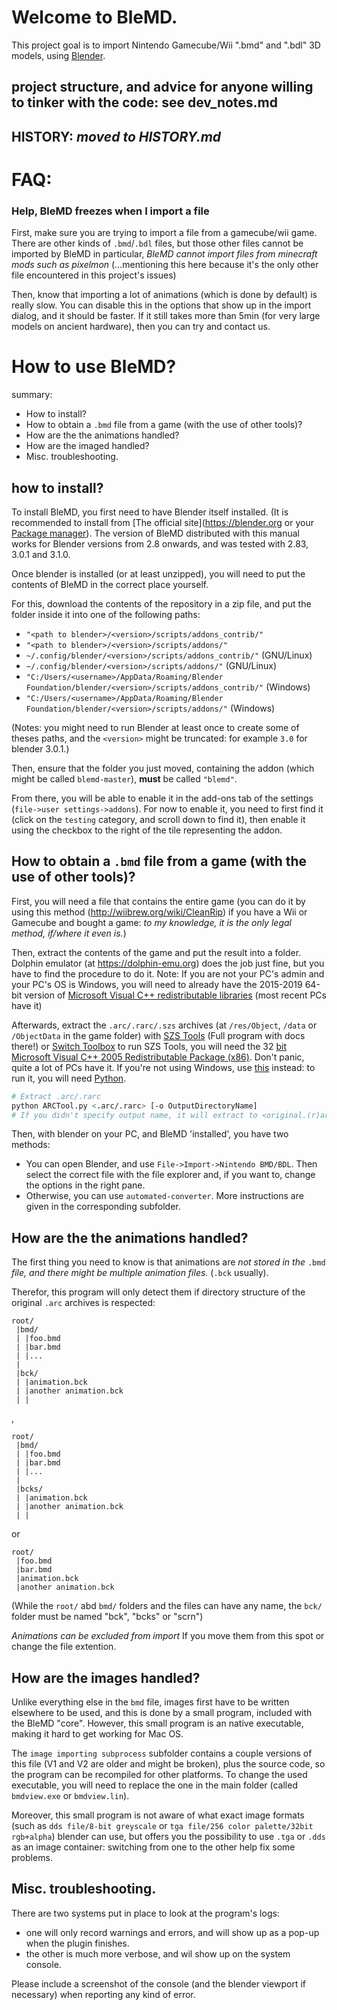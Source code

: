 # Welcome to BleMD.
This project goal is to import Nintendo Gamecube/Wii ".bmd" and ".bdl" 3D models,
using [Blender](https://blender.org).


## project structure, and advice for anyone willing to tinker with the code: see dev_notes.md

## HISTORY: *moved to HISTORY.md*

# FAQ:

### Help, BleMD freezes when I import a file

First, make sure you are trying to import a file from a gamecube/wii game.
There are other kinds of `.bmd`/`.bdl` files, but those other files cannot be imported by BleMD
in particular, *BleMD cannot import files from minecraft mods such as pixelmon* (…mentioning this here because it's the only other file encountered in this project's issues)

Then, know that importing a lot of animations (which is done by default) is really slow. You can disable this in the options that show up in the import dialog, and it should be faster. If it still takes more than 5min (for very large models on ancient hardware), then you can try and contact us.

# How to use BleMD?
summary:
- How to install?
- How to obtain a `.bmd` file from a game (with the use of other tools)?
- How are the the animations handled?
- How are the imaged handled?
- Misc. troubleshooting.

## how to install?

To install BleMD, you first need to have Blender itself installed. (It is recommended to install from [The official site](https://blender.org or your [Package manager](https://en.wikipedia.org/wiki/Package_manager)).
The version of BleMD distributed with this manual works for Blender versions from 2.8 onwards, and was tested with 2.83, 3.0.1 and 3.1.0.

Once blender is installed (or at least unzipped), you will need to put the contents of BleMD in the correct place yourself.

For this, download the contents of the repository in a zip file, and put the folder inside it into one of the following paths:
- `"<path to blender>/<version>/scripts/addons_contrib/"`
- `"<path to blender>/<version>/scripts/addons/"`
- `~/.config/blender/<version>/scripts/addons_contrib/"` (GNU/Linux)
- `~/.config/blender/<version>/scripts/addons/"` (GNU/Linux)
- `"C:/Users/<username>/AppData/Roaming/Blender Foundation/blender/<version>/scripts/addons_contrib/"` (Windows)
- `"C:/Users/<username>/AppData/Roaming/Blender Foundation/blender/<version>/scripts/addons/"` (Windows)

(Notes: you might need to run Blender at least once to create some of theses paths, and the `<version>` might be truncated: for example `3.0` for blender 3.0.1.)

Then, ensure that the folder you just moved, containing the addon (which might be called `blemd-master`),
**must** be called `"blemd"`.

From there, you will be able to enable it in the add-ons tab of the settings (`file->user settings->addons`).
For now to enable it, you need to first find it (click on the `testing` category, and scroll down to find it),
then enable it using the checkbox to the right of the tile representing the addon.

## How to obtain a `.bmd` file from a game (with the use of other tools)?

First, you will need a file that contains the entire game
(you can do it by using this method (http://wiibrew.org/wiki/CleanRip) if you have a Wii or Gamecube and bought a game:
*to my knowledge, it is the only legal method, if/where it even is.*)

Then, extract the contents of the game and put the result into a folder.
Dolphin emulator (at https://dolphin-emu.org) does the job just fine, but you have to find the procedure to do it.
Note: If you are not your PC's admin and your PC's OS is Windows, you will need to already have the 2015-2019 64-bit version of
[Microsoft Visual C++ redistributable libraries](https://www.microsoft.com/en-us/download/details.aspx?id=48145)
(most recent PCs have it)

Afterwards, extract the `.arc/.rarc/.szs` archives (at `/res/Object`, `/data` or `/ObjectData` in the game folder) with [SZS Tools](http://www.amnoid.de/gc/szstools.zip) (Full program with docs there!) or [Switch Toolbox](https://github.com/KillzXGaming/Switch-Toolbox)
to run SZS Tools, you will need the 32 [bit Microsoft Visual C++ 2005 Redistributable Package (x86)](http://go.microsoft.com/fwlink/?linkid=65127). 
Don't panic, quite a lot of PCs have it.
If you're not using Windows, use [this](https://github.com/jamchamb/ARCTool) instead: 
to run it, you will need [Python](https://www.python.org/downloads/).
```bash
# Extract .arc/.rarc
python ARCTool.py <.arc/.rarc> [-o OutputDirectoryName]
# If you didn't specify output name, it will extract to <original.(r)arc>.extracted/
```

Then, with blender on your PC, and BleMD 'installed', you have two methods:
- You can open Blender, and use `File->Import->Nintendo BMD/BDL`. Then select the correct file with the file explorer
and, if you want to, change the options in the right pane.
- Otherwise, you can use `automated-converter`. More instructions are given in the corresponding subfolder.

## How are the the animations handled?

The first thing you need to know is that animations are *not stored in the* `.bmd` *file,
and there might be multiple animation files.* (`.bck` usually).

Therefor, this program will only detect them if directory structure of the original `.arc` archives is respected:

```
root/
 |bmd/
 | |foo.bmd
 | |bar.bmd
 | |...
 |
 |bck/
 | |animation.bck
 | |another animation.bck
 | |
```
,

```
root/
 |bmd/
 | |foo.bmd
 | |bar.bmd
 | |...
 |
 |bcks/
 | |animation.bck
 | |another animation.bck
 | |
```
or
```
root/
 |foo.bmd
 |bar.bmd
 |animation.bck
 |another animation.bck
```
(While the `root/` abd `bmd/` folders and the files can have any name, the `bck/` folder must be named "bck", "bcks" or "scrn")

*Animations can be excluded from import* If you move them from this spot or change the file extention.

## How are the images handled?
Unlike everything else in the `bmd` file, images first have to be written elsewhere to be used, and this is done by
a small program, included with the BleMD "core". However, this small program is an native executable, making it hard to get working for Mac OS.

The `image importing subprocess` subfolder contains a couple versions of this file (V1 and V2 are older and might be broken),
plus the source code, so the program can be recompiled for other platforms.
To change the used executable, you will need to replace the one in the main folder (called `bmdview.exe` or `bmdview.lin`).

Moreover, this small program is not aware of what exact image formats (such as `dds file/8-bit greyscale` or `tga file/256 color palette/32bit rgb+alpha`) blender can use,
but offers you the possibility to use `.tga` or `.dds` as an image container:
switching from one to the other help fix some problems.



## Misc. troubleshooting.

There are two systems put in place to look at the program's logs:
- one will only record warnings and errors, and will show up as a pop-up when the plugin finishes.
- the other is much more verbose, and wil show up on the system console.

Please include a screenshot of the console (and the blender viewport if necessary) when reporting any kind of error.
